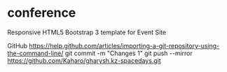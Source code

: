 # conference
Responsive HTML5 Bootstrap 3 template for Event Site


GitHub
https://help.github.com/articles/importing-a-git-repository-using-the-command-line/
git commit -m "Changes 1"
git push --mirror https://github.com/Kaharo/gharysh.kz-spacedays.git